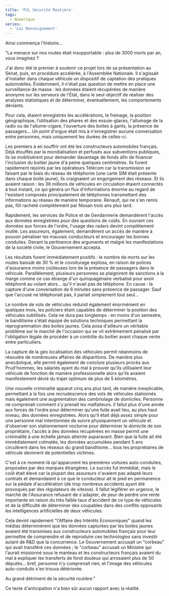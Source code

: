 ```yaml
---
title: 'PJL Sécurité Routière'
tags:
  - Numérique
series:
  - 'Loi Renseignement'
---
```


Ainsi commença l'histoire…

"La menace sur nos routes était insupportable&nbsp;: plus de 3000 morts par an,
vous imaginez&nbsp;?

<!-- more -->

J'ai donc été le premier à soutenir ce projet lors de sa présentation au Sénat,
puis, en procédure accélérée, à l'Assemblée Nationale. Il s'agissait d'installer
dans chaque véhicule un dispositif de captation des pratiques automobiles.
Évidemment, il n'était pas question de mettre en place une surveillance de
masse&nbsp;: les données étaient récupérées de manière anonyme sur les serveurs
de l'État, dans le seul objectif de réaliser des analyses statistiques et de
déterminer, éventuellement, les comportements déviants.

Pour cela, étaient enregistrés les accélérations, le freinage, la position
géographique, l’utilisation des phares et des essuie-glaces, l'allumage de la
radio ou de l'allume-cigare, l'ouverture des boites à gants, la présence de
passagers… Un point d'orgue était mis à n'enregistrer aucune conversation entre
personnes, mais uniquement les durées de celles-ci.

Les premiers à en souffrir ont été les constructeurs automobiles français. Déjà
étouffés par la mondialisation et perfusés aux subventions publiques, ils se
mobilisèrent pour demander davantage de fonds afin de financer l'inclusion du
boitier jaune d'à peine quelques centimètres. Ils furent rapidement rejoints par
les opérateurs Télécom car la transmission se faisant par le biais du réseau de
téléphonie (une carte SIM était présente dans chaque boite jaune), ils
craignaient un engorgement des réseaux. Et ils avaient raison&nbsp;: les 38
millions de véhicules en circulation étaient connectés à tout instant, ce qui
généra un flux d'informations énorme au regard de l'existant composés
principalement de téléphones transmettant des informations au réseau de manière
temporaire. Renault, qui ne s'en remis pas, fût racheté complètement par Nissan
trois ans plus tard.

Rapidement, les services de Police et de Gendarmerie demandèrent l'accès aux
données enregistrées pour des questions de coûts. En ouvrant ces données aux
forces de l'ordre, l'usage des radars devint complètement inutile. Les
assureurs, également, demandèrent un accès de manière à pouvoir pénaliser les
mauvais conducteurs et encourager les bonnes conduites. Devant la pertinence des
arguments et malgré les manifestations de la société civile, le Gouvernement
accepta.

Les résultats furent immédiatement positifs&nbsp;: le nombre de morts sur les
routes baissât de 30 % et le covoiturage explosa, en raison de polices
d'assurance moins coûteuses lors de la présence de passagers dans le véhicule.
Parallèlement, plusieurs personnes se plaignirent de sanctions à la marge comme
ce cas étrange d'un quinquagénaire verbalisé pour avoir téléphoné au volant
alors… qu'il n'avait pas de téléphone. En cause&nbsp;: la capture d'une
conversation de 6 minutes sans présence de passager. Sauf que l'accusé ne
téléphonait pas, il parlait simplement tout seul…

Le nombre de vols de véhicules réduisit également énormément en quelques mois,
les policiers étant capables de déterminer la position des véhicules subtilisés.
Cela ne dura pas longtemps&nbsp;: en moins d'un semestre, le banditisme s'était
équipé de solutions techniques permettant la reprogrammation des boites jaunes.
Cela posa d'ailleurs un véritable problème sur le marché de l'occasion qui se
vit extrêmement pénalisé par l'obligation légale de procéder à un contrôle du
boitier avant chaque vente entre particuliers.

La capture de la géo localisation des véhicules permit néanmoins de résoudre de
nombreuses affaires de disparitions. De manière plus anecdotique, elle permit
également de conclure plusieurs procès aux Prud'hommes, les salariés ayant du
mal à prouver qu'ils utilisaient leur véhicule de fonction de manière
professionnelle alors qu'ils avaient manifestement dévié du trajet optimum de
plus de 5 kilomètres.

Une nouvelle criminalité apparut cinq ans plus tard, de manière inexplicable,
permettant à la fois une recrudescence des vols de véhicules stationnés mais
également une augmentation des cambriolage de domiciles. Personne ne comprenait
comment s'y prenait les malfaiteurs. Il fallut plus d'une année aux forces de
l'ordre pour déterminer qu'une fuite avait lieu, au plus haut niveau, des
données enregistrées. Alors qu'il était déjà assez simple pour une personne mal
intentionnée de suivre physiquement un véhicule et d'observer son stationnement
nocturne pour déterminer le domicile de son propriétaire, l'accès à des données
récupérées en masse permit une criminalité à une échelle jamais atteinte
auparavant. Bien que la fuite ait été immédiatement colmatée, les données
accumulées pendant 5 ans circulèrent dans les réseaux du grand banditisme… tous
les propriétaires de véhicule devinrent de potentielles victimes.

C'est à ce moment-là qu'apparurent les premières voitures auto-conduites,
proposées par des marques étrangères. Le succès fut immédiat, mais le coût était
élevé car la plupart des assureurs n'avaient pas adapté leurs contrats et
demandaient à ce que le conducteur ait le pied en permanence sur la pédale
d'accélération (de trop nombreux accidents ayant été provoqués par des
régulateurs de vitesse). Il fallut légiférer en urgence, le marché de
l'Assurance refusant de s'adapter, de peur de perdre une rente importante en
raison du très faible taux d'accident de ce type de véhicules et de la
difficulté de déterminer des coupables dans des conflits opposants les
intelligences artificielles de deux véhicules.

Cela devint rapidement "l'Affaire des Intérêts Economiques" quand les médias
déterminèrent que les données capturées par les boites jaunes avaient été
transmises aux constructeurs automobiles français pour leur permettre de
comprendre et de reproduire ces technologies sans investir autant de R&amp;D que
la concurrence. Le Gouvernement accusait un "corbeau" qui avait transféré ces
données ; le "corbeau" accusait un Ministre qui l'aurait missionné sous le
manteau et les constructeurs français avaient du mal à expliquer les transferts
de fond douteux qui arrosaient plus de 50 députés… bref, personne n'y comprenait
rien, et l'image des véhicules auto-conduits s'en trouva détériorée.

Au grand détriment de la sécurité routière."

Ce texte d'anticipation n'a bien sûr aucun rapport avec la réalité.
